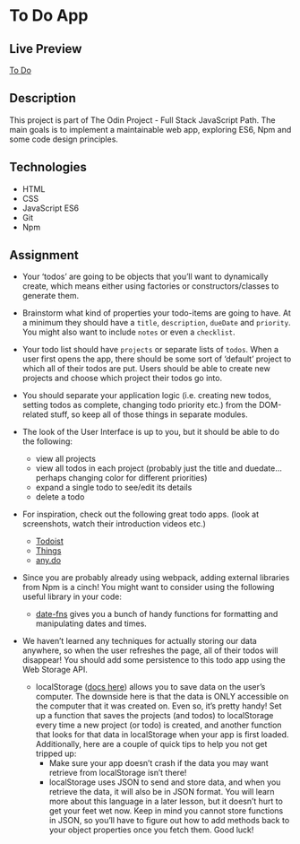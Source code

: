 # To Do App

## Live Preview

[To Do](https://dak79.github.io/odin-todo/)

## Description

This project is part of The Odin Project - Full Stack JavaScript Path. The main goals is to implement a maintainable web app, exploring ES6, Npm and some code design principles.

## Technologies

- HTML
- CSS
- JavaScript ES6
- Git
- Npm

## Assignment

- Your ‘todos’ are going to be objects that you’ll want to dynamically create, which means either using factories or constructors/classes to generate them.

- Brainstorm what kind of properties your todo-items are going to have. At a minimum they should have a `title`, `description`, `dueDate` and `priority`. You might also want to include `notes` or even a `checklist`.

- Your todo list should have `projects` or separate lists of `todos`. When a user first opens the app, there should be some sort of ‘default’ project to which all of their todos are put. Users should be able to create new projects and choose which project their todos go into.

- You should separate your application logic (i.e. creating new todos, setting todos as complete, changing todo priority etc.) from the DOM-related stuff, so keep all of those things in separate modules.

- The look of the User Interface is up to you, but it should be able to do the following:

  - view all projects
  - view all todos in each project (probably just the title and duedate… perhaps changing color for different priorities)
  - expand a single todo to see/edit its details
  - delete a todo

- For inspiration, check out the following great todo apps. (look at screenshots, watch their introduction videos etc.)
  - [Todoist](https://en.todoist.com/)
  - [Things](https://culturedcode.com/things/)
  - [any.do](https://www.any.do/)
- Since you are probably already using webpack, adding external libraries from Npm is a cinch! You might want to consider using the following useful library in your code:

  - [date-fns](https://github.com/date-fns/date-fns) gives you a bunch of handy functions for formatting and manipulating dates and times.

- We haven’t learned any techniques for actually storing our data anywhere, so when the user refreshes the page, all of their todos will disappear! You should add some persistence to this todo app using the Web Storage API.
  - localStorage ([docs here](https://developer.mozilla.org/en-US/docs/Web/API/Web_Storage_API/Using_the_Web_Storage_API)) allows you to save data on the user’s computer. The downside here is that the data is ONLY accessible on the computer that it was created on. Even so, it’s pretty handy! Set up a function that saves the projects (and todos) to localStorage every time a new project (or todo) is created, and another function that looks for that data in localStorage when your app is first loaded. Additionally, here are a couple of quick tips to help you not get tripped up:
    - Make sure your app doesn’t crash if the data you may want retrieve from localStorage isn’t there!
    - localStorage uses JSON to send and store data, and when you retrieve the data, it will also be in JSON format. You will learn more about this language in a later lesson, but it doesn’t hurt to get your feet wet now. Keep in mind you cannot store functions in JSON, so you’ll have to figure out how to add methods back to your object properties once you fetch them. Good luck!
